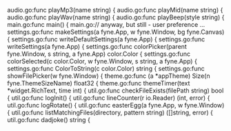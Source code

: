 audio.go:func playMp3(name string) {
audio.go:func playMid(name string) {
audio.go:func playWav(name string) {
audio.go:func playBeep(style string) {
main.go:func main() {
main.go:// anyway, but still - user preference ...
settings.go:func makeSettings(a fyne.App, w fyne.Window, bg fyne.Canvas) {
settings.go:func writeDefaultSettings(a fyne.App) {
settings.go:func writeSettings(a fyne.App) {
settings.go:func colorPicker(parent fyne.Window, s string, a fyne.App) color.Color {
settings.go:func colorSelected(c color.Color, w fyne.Window, s string, a fyne.App) {
settings.go:func ColorToString(c color.Color) string {
settings.go:func showFilePicker(w fyne.Window) {
theme.go:func (a *appTheme) Size(n fyne.ThemeSizeName) float32 {
theme.go:func themeTimer(text *widget.RichText, time int) {
util.go:func checkFileExists(filePath string) bool {
util.go:func logInit() {
util.go:func lineCounter(r io.Reader) (int, error) {
util.go:func logRotate() {
util.go:func easterEgg(a fyne.App, w fyne.Window) {
util.go:func listMatchingFiles(directory, pattern string) ([]string, error) {
util.go:func dadjoke() string {
